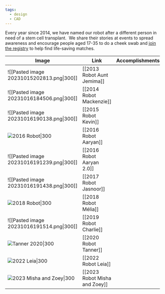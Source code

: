```yaml
---
tags:
  - design
  - CAD
---
```

Every year since 2014, we have named our robot after a different person in need of a stem cell transplant.  We share their stories at events to spread awareness and encourage people aged 17-35 to do a cheek swab and [join the registry](https://www.blood.ca/en/stemcells?utm_campaign=onematch&utm_medium=redirect&utm_source=onematch) to help find life-saving matches.


| Image | Link                       | Accomplishments |
| ----- | -------------------------- | --------------- |
|   ![[Pasted image 20231015202813.png\|300]]    | [[2013 Robot Aunt Jemima]] |                 |
|   ![[Pasted image 20231016184506.png\|300]]    | [[2014 Robot Mackenzie]]   |                 |
|  ![[Pasted image 20231016190138.png\|300]]     | [[2015 Robot Kevin]]       |                 |
|    ![2016 Robot\|300](https://i.imgur.com/VI3SaYC.jpeg)   | [[2016 Robot Aaryan]]      |                 |
|    ![[Pasted image 20231016191239.png\|300]]   | [[2016 Robot Aaryan 2.0]]  |                 |
|    ![[Pasted image 20231016191438.png\|300]]   | [[2017 Robot Jasnoor]]     |                 |
|    ![2018 Robot\|300](https://i.imgur.com/8mSHlEkh.jpg)   | [[2018 Robot Mélia]]       |                 |
|    ![[Pasted image 20231016191514.png\|300]]   | [[2019 Robot Charlie]]     |                 |
|    ![Tanner 2020\|300](https://i.imgur.com/S4GuVV4h.jpg)   | [[2020 Robot Tanner]]      |                 |
|   ![2022 Leia\|300](https://i.imgur.com/FHnJAtYh.jpg)    | [[2022 Robot Leia]]        |                 |
|     ![2023 Misha and Zoey\|300](https://i.imgur.com/VcSy7ubh.jpg)  | [[2023 Robot Misha and Zoey]]                           |                 |

